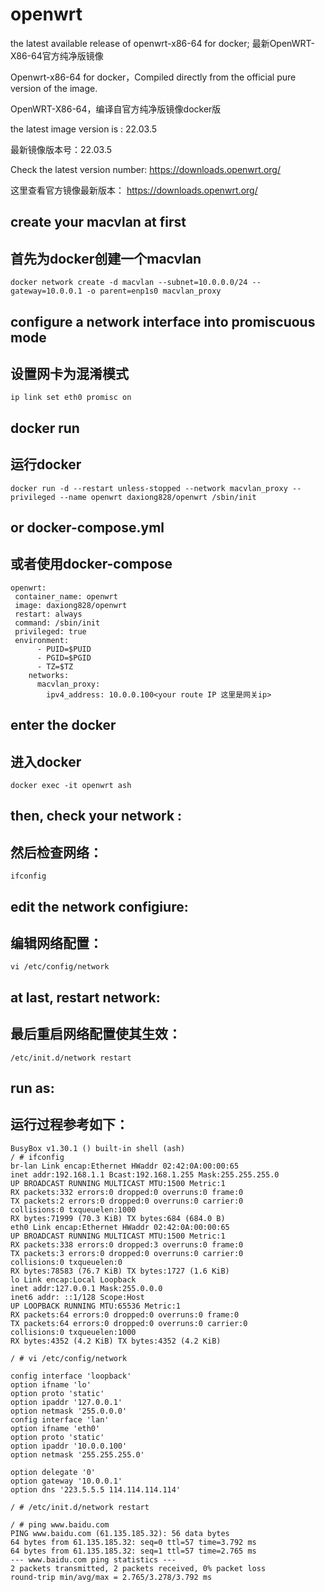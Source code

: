 # openwrt
the latest available release of openwrt-x86-64 for docker; 最新OpenWRT-X86-64官方纯净版镜像 

Openwrt-x86-64 for docker，Compiled directly from the official pure version of the image.

OpenWRT-X86-64，编译自官方纯净版镜像docker版

the latest image version is : 22.03.5

最新镜像版本号：22.03.5

Check the latest version number: <https://downloads.openwrt.org/>

这里查看官方镜像最新版本： <https://downloads.openwrt.org/>


## create your macvlan at first

## 首先为docker创建一个macvlan

```
docker network create -d macvlan --subnet=10.0.0.0/24 --gateway=10.0.0.1 -o parent=enp1s0 macvlan_proxy 
```
## configure a network interface into promiscuous mode

## 设置网卡为混淆模式

```
ip link set eth0 promisc on
```
## docker run

## 运行docker

```
docker run -d --restart unless-stopped --network macvlan_proxy --privileged --name openwrt daxiong828/openwrt /sbin/init
```
## or docker-compose.yml

## 或者使用docker-compose

```
openwrt:
 container_name: openwrt
 image: daxiong828/openwrt
 restart: always
 command: /sbin/init
 privileged: true
 environment:
      - PUID=$PUID
      - PGID=$PGID
      - TZ=$TZ
    networks:
      macvlan_proxy:
        ipv4_address: 10.0.0.100<your route IP 这里是网关ip>
```
## enter the docker

## 进入docker

```
docker exec -it openwrt ash
```
## then, check your network :

## 然后检查网络：

```
ifconfig
```
## edit the network configiure:

##  编辑网络配置：

```
vi /etc/config/network
```
## at last, restart network:

##  最后重启网络配置使其生效：

```
/etc/init.d/network restart
```
## run as:

## 运行过程参考如下：

```
BusyBox v1.30.1 () built-in shell (ash)
/ # ifconfig
br-lan Link encap:Ethernet HWaddr 02:42:0A:00:00:65
inet addr:192.168.1.1 Bcast:192.168.1.255 Mask:255.255.255.0
UP BROADCAST RUNNING MULTICAST MTU:1500 Metric:1
RX packets:332 errors:0 dropped:0 overruns:0 frame:0
TX packets:2 errors:0 dropped:0 overruns:0 carrier:0
collisions:0 txqueuelen:1000 
RX bytes:71999 (70.3 KiB) TX bytes:684 (684.0 B)
eth0 Link encap:Ethernet HWaddr 02:42:0A:00:00:65
UP BROADCAST RUNNING MULTICAST MTU:1500 Metric:1
RX packets:338 errors:0 dropped:3 overruns:0 frame:0
TX packets:3 errors:0 dropped:0 overruns:0 carrier:0
collisions:0 txqueuelen:0 
RX bytes:78583 (76.7 KiB) TX bytes:1727 (1.6 KiB)
lo Link encap:Local Loopback
inet addr:127.0.0.1 Mask:255.0.0.0
inet6 addr: ::1/128 Scope:Host
UP LOOPBACK RUNNING MTU:65536 Metric:1
RX packets:64 errors:0 dropped:0 overruns:0 frame:0
TX packets:64 errors:0 dropped:0 overruns:0 carrier:0
collisions:0 txqueuelen:1000 
RX bytes:4352 (4.2 KiB) TX bytes:4352 (4.2 KiB)

/ # vi /etc/config/network

config interface 'loopback'
option ifname 'lo'
option proto 'static'
option ipaddr '127.0.0.1'
option netmask '255.0.0.0'
config interface 'lan'
option ifname 'eth0'         
option proto 'static'
option ipaddr '10.0.0.100' 
option netmask '255.255.255.0'

option delegate '0'      
option gateway '10.0.0.1'   
option dns '223.5.5.5 114.114.114.114'

/ # /etc/init.d/network restart

/ # ping www.baidu.com
PING www.baidu.com (61.135.185.32): 56 data bytes
64 bytes from 61.135.185.32: seq=0 ttl=57 time=3.792 ms
64 bytes from 61.135.185.32: seq=1 ttl=57 time=2.765 ms
--- www.baidu.com ping statistics ---
2 packets transmitted, 2 packets received, 0% packet loss
round-trip min/avg/max = 2.765/3.278/3.792 ms
```
